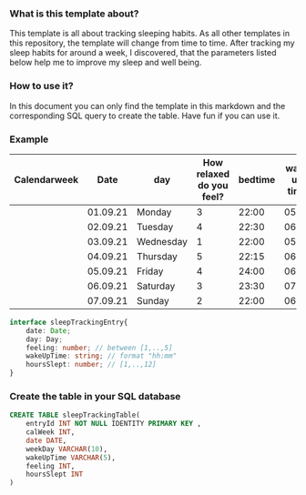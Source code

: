 ### What is this template about?
This template is all about tracking sleeping habits. As all other templates in this repository, the template will change from time to time. After tracking my sleep habits for around a week, I discovered, that the parameters listed below help me to improve my sleep and well being. 

### How to use it?
In this document you can only find the template in this markdown and the corresponding SQL query to create the table. Have fun if you can use it. 




### Example
| Calendarweek | Date     | day       | How relaxed do you feel? | bedtime | wake up time | Hours slept |
| ------------ | -------- | --------- | ------------------------ | ------- | ------------ | ----------- |
|              | 01.09.21 | Monday    | 3                        | 22:00   | 05:00        | 3           |
|              | 02.09.21 | Tuesday   | 4                        | 22:30   | 06:00        | 4           |
|              | 03.09.21 | Wednesday | 1                        | 22:00   | 05:30        | 5           |
|              | 04.09.21 | Thursday  | 5                        | 22:15   | 06:00        | 5           |
|              | 05.09.21 | Friday    | 4                        | 24:00   | 06:30        | 2           |
|              | 06.09.21 | Saturday  | 3                        | 23:30   | 07:00        | 1           |
|              | 07.09.21 | Sunday    | 2                        | 22:00   | 06:00        | 1           |

```typescript
interface sleepTrackingEntry{
    date: Date;
    day: Day;
    feeling: number; // between [1,..,5]
    wakeUpTime: string; // format "hh:mm"
    hoursSlept: number; // [1,..,12]
}
```

### Create the table in your SQL database

``` sql
CREATE TABLE sleepTrackingTable(
    entryId INT NOT NULL IDENTITY PRIMARY KEY ,
    calWeek INT,
    date DATE,
    weekDay VARCHAR(10),
    wakeUpTime VARCHAR(5),
    feeling INT,
    hoursSlept INT
)
```

